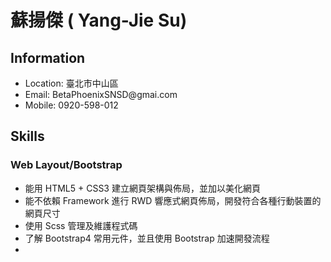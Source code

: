 # 蘇揚傑 ( Yang-Jie Su)

## Information
<ul>
<li>Location: 臺北市中山區</li>
<li>Email: BetaPhoenixSNSD@gmai.com</li>
<li>Mobile: 0920-598-012</li>
</ul>


## Skills

### Web Layout/Bootstrap
<ul>
<li>能用 HTML5 + CSS3 建立網頁架構與佈局，並加以美化網頁</li>
<li>能不依賴 Framework 進行 RWD 響應式網頁佈局，開發符合各種行動裝置的網頁尺寸</li>
<li>使用 Scss 管理及維護程式碼</li>
<li>了解 Bootstrap4 常用元件，並且使用 Bootstrap 加速開發流程</li>
<li></li>
</ul>
